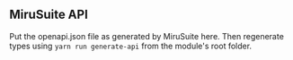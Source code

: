 ## MiruSuite API

Put the openapi.json file as generated by MiruSuite here. Then regenerate types using `yarn run generate-api` from the module's root folder.